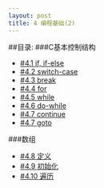 ```yaml
---
layout: post
title: 4 编程基础(2)
---
```

##目录:
###C基本控制结构
<ul>
<li> <a href="/post/04/4.1.html">#4.1 if, if-else</a> </li>
<li> <a href="/post/04/4.2.html">#4.2 switch-case</a> </li>
<li> <a href="/post/04/4.3.html">#4.3 break</a> </li>
<li> <a href="/post/04/4.4.html">#4.4 for</a> </li>
<li> <a href="/post/04/4.5.html">#4.5 while</a> </li>
<li> <a href="/post/04/4.6.html">#4.6 do-while</a> </li>
<li> <a href="/post/04/4.7.html">#4.7 continue</a> </li>
<li> <a href="/post/04/4.8.html">#4.7 goto</a> </li>
</ul>
###数组
<ul>
<li> <a href="/post/04/4.9.html">#4.8 定义</a> </li>
<li> <a href="/post/04/4.10.html">#4.9 初始化</a> </li>
<li> <a href="/post/04/4.11.html">#4.10 遍历</a> </li>
</ul>
